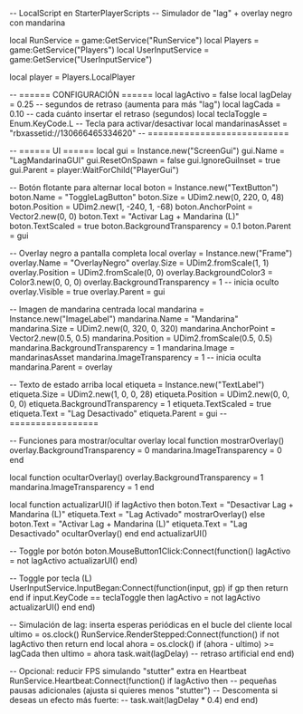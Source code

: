 -- LocalScript en StarterPlayerScripts
-- Simulador de "lag" + overlay negro con mandarina

local RunService = game:GetService("RunService")
local Players = game:GetService("Players")
local UserInputService = game:GetService("UserInputService")

local player = Players.LocalPlayer

-- ====== CONFIGURACIÓN ======
local lagActivo = false
local lagDelay = 0.25      -- segundos de retraso (aumenta para más "lag")
local lagCada = 0.10       -- cada cuánto insertar el retraso (segundos)
local teclaToggle = Enum.KeyCode.L -- Tecla para activar/desactivar
local mandarinasAsset = "rbxassetid://130666465334620"
-- ===========================

-- ====== UI ======
local gui = Instance.new("ScreenGui")
gui.Name = "LagMandarinaGUI"
gui.ResetOnSpawn = false
gui.IgnoreGuiInset = true
gui.Parent = player:WaitForChild("PlayerGui")

-- Botón flotante para alternar
local boton = Instance.new("TextButton")
boton.Name = "ToggleLagButton"
boton.Size = UDim2.new(0, 220, 0, 48)
boton.Position = UDim2.new(1, -240, 1, -68)
boton.AnchorPoint = Vector2.new(0, 0)
boton.Text = "Activar Lag + Mandarina (L)"
boton.TextScaled = true
boton.BackgroundTransparency = 0.1
boton.Parent = gui

-- Overlay negro a pantalla completa
local overlay = Instance.new("Frame")
overlay.Name = "OverlayNegro"
overlay.Size = UDim2.fromScale(1, 1)
overlay.Position = UDim2.fromScale(0, 0)
overlay.BackgroundColor3 = Color3.new(0, 0, 0)
overlay.BackgroundTransparency = 1 -- inicia oculto
overlay.Visible = true
overlay.Parent = gui

-- Imagen de mandarina centrada
local mandarina = Instance.new("ImageLabel")
mandarina.Name = "Mandarina"
mandarina.Size = UDim2.new(0, 320, 0, 320)
mandarina.AnchorPoint = Vector2.new(0.5, 0.5)
mandarina.Position = UDim2.fromScale(0.5, 0.5)
mandarina.BackgroundTransparency = 1
mandarina.Image = mandarinasAsset
mandarina.ImageTransparency = 1 -- inicia oculta
mandarina.Parent = overlay

-- Texto de estado arriba
local etiqueta = Instance.new("TextLabel")
etiqueta.Size = UDim2.new(1, 0, 0, 28)
etiqueta.Position = UDim2.new(0, 0, 0, 0)
etiqueta.BackgroundTransparency = 1
etiqueta.TextScaled = true
etiqueta.Text = "Lag Desactivado"
etiqueta.Parent = gui
-- =================

-- Funciones para mostrar/ocultar overlay
local function mostrarOverlay()
	overlay.BackgroundTransparency = 0
	mandarina.ImageTransparency = 0
end

local function ocultarOverlay()
	overlay.BackgroundTransparency = 1
	mandarina.ImageTransparency = 1
end

local function actualizarUI()
	if lagActivo then
		boton.Text = "Desactivar Lag + Mandarina (L)"
		etiqueta.Text = "Lag Activado"
		mostrarOverlay()
	else
		boton.Text = "Activar Lag + Mandarina (L)"
		etiqueta.Text = "Lag Desactivado"
		ocultarOverlay()
	end
end
actualizarUI()

-- Toggle por botón
boton.MouseButton1Click:Connect(function()
	lagActivo = not lagActivo
	actualizarUI()
end)

-- Toggle por tecla (L)
UserInputService.InputBegan:Connect(function(input, gp)
	if gp then return end
	if input.KeyCode == teclaToggle then
		lagActivo = not lagActivo
		actualizarUI()
	end
end)

-- Simulación de lag: inserta esperas periódicas en el bucle del cliente
local ultimo = os.clock()
RunService.RenderStepped:Connect(function()
	if not lagActivo then return end
	local ahora = os.clock()
	if (ahora - ultimo) >= lagCada then
		ultimo = ahora
		task.wait(lagDelay) -- retraso artificial
	end
end)

-- Opcional: reducir FPS simulando "stutter" extra en Heartbeat
RunService.Heartbeat:Connect(function()
	if lagActivo then
		-- pequeñas pausas adicionales (ajusta si quieres menos "stutter")
		-- Descomenta si deseas un efecto más fuerte:
		-- task.wait(lagDelay * 0.4)
	end
end)

